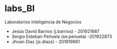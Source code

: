 # labs_BI
 Laboratorios Inteligencia de Negocios

- Jesús David Barrios (j.barrios) - 201921887
- Sergio Esteban Peñuela (se.penuela) -201922873
- Jhoan Diaz (js.diazs) - 201819861

